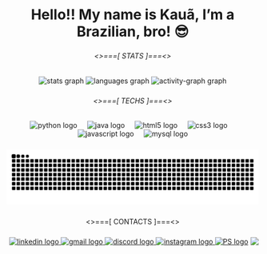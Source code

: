 <h1 align="center">Hello!! My name is Kauã, I’m a Brazilian, bro! 😎</h1>

###

<h6 align="center"><>===[ STATS ]===<></h6>

###

<div align="center">
  <img src="https://github-readme-stats.vercel.app/api?username=Kaua-P2004&hide_title=false&hide_rank=false&show_icons=true&include_all_commits=true&count_private=true&disable_animations=false&theme=dark&locale=en&hide_border=false&order=1&custom_title=KA%20-%20GitHub%20Stats" height="150" alt="stats graph"  />
  <img src="https://github-readme-stats.vercel.app/api/top-langs?username=Kaua-P2004&locale=en&hide_title=false&layout=compact&card_width=320&langs_count=5&theme=dark&hide_border=false&order=2" height="150" alt="languages graph"  />
  <img src="https://github-readme-activity-graph.vercel.app/graph?username=Kaua-P2004&radius=16&theme=gotham&area=true&order=5&hide_border=true&hide_title=true" height="300" alt="activity-graph graph"  />
</div>

###

<h6 align="center"><>===[ TECHS ]===<></h6>

###

<div align="center">
  <img src="https://cdn.jsdelivr.net/gh/devicons/devicon/icons/python/python-original.svg" height="40" alt="python logo"  />
  <img width="12" />
  <img src="https://cdn.jsdelivr.net/gh/devicons/devicon/icons/java/java-original.svg" height="40" alt="java logo"  />
  <img width="12" />
  <img src="https://cdn.jsdelivr.net/gh/devicons/devicon/icons/html5/html5-original.svg" height="40" alt="html5 logo"  />
  <img width="12" />
  <img src="https://cdn.jsdelivr.net/gh/devicons/devicon/icons/css3/css3-original.svg" height="40" alt="css3 logo"  />
  <img width="12" />
  <img src="https://cdn.jsdelivr.net/gh/devicons/devicon/icons/javascript/javascript-plain.svg" height="40" alt="javascript logo"  />
  <img width="12" />
  <img src="https://cdn.jsdelivr.net/gh/devicons/devicon/icons/mysql/mysql-original.svg" height="40" alt="mysql logo"  />
</div>

###

<img src="https://raw.githubusercontent.com/Kaua-P2004/Kaua-P2004/output/snake.svg" alt="Snake animation" />

###

<p align="center"><>===[ CONTACTS ]===<></p>

###

<img align="right" height="150" src="https://images-wixmp-ed30a86b8c4ca887773594c2.wixmp.com/f/217c4d10-96dd-45d2-a2e8-a1e6d88a6479/da16x7m-8852c883-ed49-4bcd-a03e-bfe4b2469a54.gif?token=eyJ0eXAiOiJKV1QiLCJhbGciOiJIUzI1NiJ9.eyJzdWIiOiJ1cm46YXBwOjdlMGQxODg5ODIyNjQzNzNhNWYwZDQxNWVhMGQyNmUwIiwiaXNzIjoidXJuOmFwcDo3ZTBkMTg4OTgyMjY0MzczYTVmMGQ0MTVlYTBkMjZlMCIsIm9iaiI6W1t7InBhdGgiOiJcL2ZcLzIxN2M0ZDEwLTk2ZGQtNDVkMi1hMmU4LWExZTZkODhhNjQ3OVwvZGExNng3bS04ODUyYzg4My1lZDQ5LTRiY2QtYTAzZS1iZmU0YjI0NjlhNTQuZ2lmIn1dXSwiYXVkIjpbInVybjpzZXJ2aWNlOmZpbGUuZG93bmxvYWQiXX0.5G8JNdHd-IGbh2CP5bvb3S2AW-X_p-xNollklNSc5IQ" />

###

<div align="center">
  <a href="http://www.linkedin.com/in/kaua-pereira-6ba08525a" target="_blank">
    <img src="https://img.shields.io/static/v1?message=LinkedIn&logo=linkedin&label=&color=0077B5&logoColor=white&labelColor=&style=flat" height="28" alt="linkedin logo"  />
  </a>
  <a href="kaua.pereira102004@gmail.com" target="_blank">
    <img src="https://img.shields.io/static/v1?message=Gmail&logo=gmail&label=&color=D14836&logoColor=white&labelColor=&style=flat" height="28" alt="gmail logo"  />
  </a>
  <a href="kkkkkk_p#5330" target="_blank">
    <img src="https://img.shields.io/static/v1?message=Discord&logo=discord&label=&color=7289DA&logoColor=white&labelColor=&style=flat" height="28" alt="discord logo"  />
  </a>
  <a href="https://www.instagram.com/kaua34v/profilecard/?igsh=MTV2YXBuYmtjbW56eQ==" target="_blank">
    <img src="https://img.shields.io/static/v1?message=Instagram&logo=instagram&label=&color=E4405F&logoColor=white&labelColor=&style=flat" height="28" alt="instagram logo"  />
  </a>
  <a href="https://profile.playstation.com/Homega_Black" target="_blank">
    <img src="https://img.shields.io/badge/PlayStation-003791?style=for-the-badge&logo=playstation&logoColor=white" height="30" alt="PS logo"  />
  </a>
</div>

###
